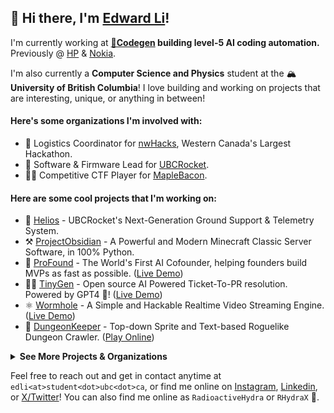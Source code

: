 ## 👋 Hi there, I'm [Edward Li](https://www.edward-li.com/)!

I'm currently working at **[👾Codegen](https://codegen.com/) building level-5 AI coding automation.** Previously @ [HP](https://www.hp.com/) & [Nokia](https://www.nokia.com/).  

I'm also currently a **Computer Science and Physics** student at the 🏔**University of British Columbia**! I love building and working on projects that are interesting, unique, or anything in between! 

#### Here's some organizations I'm involved with:
- 🌌 Logistics Coordinator for [nwHacks](https://nwhacks.io/), Western Canada's Largest Hackathon.
- 🚀 Software & Firmware Lead for [UBCRocket](https://www.ubcrocket.com/).
- 👨‍💻 Competitive CTF Player for [MapleBacon](https://maplebacon.org/).

#### Here are some cool projects that I'm working on:
- 🌇 [Helios](https://github.com/UBC-Rocket/Helios) - UBCRocket's Next-Generation Ground Support & Telemetry System.
- ⚒ [ProjectObsidian](https://github.com/EdwardJXLi/ProjectObsidian) - A Powerful and Modern Minecraft Classic Server Software, in 100% Python.
- 🧭 [ProFound](https://devpost.com/software/profound) - The World's First AI Cofounder, helping founders build MVPs as fast as possible. ([Live Demo](https://profound.hydranet.dev/))
- 👨‍💻 [TinyGen](https://github.com/EdwardJXLi/TinyGen) - Open source AI Powered Ticket-To-PR resolution. Powered by GPT4 🧠! ([Live Demo](https://tinygen.hydranet.dev/))
- ⚛ [Wormhole](https://github.com/EdwardJXLi/Wormhole) - A Simple and Hackable Realtime Video Streaming Engine. ([Live Demo](https://demo.wormhole.hydranet.dev/))
- 🏰 [DungeonKeeper](https://github.com/EdwardJXLi/DungeonKeeper) - Top-down Sprite and Text-based Roguelike Dungeon Crawler. ([Play Online](https://dungeonkeeper.hydranet.dev/))

<details>
<summary><b>See More Projects & Organizations</b></summary>

#### 2023
- 📡 [UBCRocket Groundstation](https://github.com/UBC-Rocket/UBCRocketGroundStation) - Real-time Ground Support Software. (Soon to be replaced by [Helios](https://github.com/UBC-Rocket/Helios))
- 🔥 [FLARE](https://github.com/UBC-Rocket/FLARE) - Firmware for Rockets Going into Space.
- 🐕‍🦺 [HawkEye](https://devpost.com/software/hawkeye-3kp0tc) - Real-time multimodal conversation and interaction agent for the Boston Dynamics’ Spot robot.

#### 2022
- ♾ [InfiniHacks](https://infinihacks.devpost.com/) - A Non-Profit Organization with a Mission of Delivering STEM Education Through Real-World Projects.
- 🐝 [HiveHQ](https://devpost.com/software/hive-hq) - Live Foot Traffic Analysis to help Stores Optimize Layout, Measure Engagement, and Enforce COVID-19 Social Distancing.
- 🎨 [DrawBot](https://devpost.com/software/drawbot-ulof5z) - A Robot to Turn Your Ideas Into Original Art on Paper!

#### 2021
- 😷 [MaskPass](https://devpost.com/software/mlh-birthday-ads) - An AI-Powered Door System to Ensure Everyone Entering has Their Masks Properly Fitted.
- 🦠 [Distributed Covid Simulation](https://devpost.com/software/distributed-covid-simulation) - Massively Parallel Distributed Monte Carlo Pandemic Modeling using DCP.
- 👩‍🏫 [QuikSlide](https://github.com/EdwardJXLi/QuikSlide/) - Artificial Intelligence Powered Slideshow Creation Utility.
- 🥕 [Freshify](https://devpost.com/software/freshify) - A gGrocery Platform that Fuses both the Local Community and Sustainable Consumption.

#### 2020
- 🤝 [Reconnect](https://github.com/Reconnect-CUHacking2021/) - Store Management Software for a Post Vaccine World.
- 🌳 [TModLoader Docker](https://github.com/EdwardJXLi/tmodloader-docker) - Docker Image to run a Complete tModLoader 1.4 Server on x86_64 and ARM64.
- 👦 [CrowdEye](https://github.com/CrowdEye) - Industry-Leading Computer Vision Software to Help Companies, Retailers, and Stores Enforce COVID-19 Regulations.
- 🌎 [Global Health Model](https://devpost.com/software/global-health-model) - Visualizing WHO Statistical Models to Help Spread Awareness on the Global Heath Situation.

#### 2019 and beyond...
- 🍕 [MemeGenBot](https://discord.com/oauth2/authorize?client_id=381852776252178432&scope=bot&permissions=1178065985) - A Discord Bot that Generates Memes on the Fly!
- 🎈 [VexV5Raytracer](https://github.com/EdwardJXLi/VexV5Raytracer) - Simple 3D Raytracer Ported to the Vex V5 Robot Brain.
- 📈 [Manim Presentation](https://github.com/EdwardJXLi/manim-presentation) - Hacky Project to Allow Presentation of 3b1b/MANIM Scenes.
- 📊 [Graph Algorithms](https://github.com/EdwardJXLi/Graph-Algorithms) - Series of Graph Algorithms I Wrote for Caleton's ALGO2 Class.

#### Previous organizations I was involved with:
- 🌻 Committee President for [BellHS's Relay For Life](https://www.relayforlife.ca/).
- 💻 Club Head and Project Lead for [BellHS CS Club](https://www.instagram.com/bell.cs.club/).
- 🤖 Executive Head of [Bruins Robotics](https://www.instagram.com/bruinsrobotics), VEX Team [40999A](https://vexdb.io/teams/view/40999A).
- 🏫 Grade 12 Representative for Student Council.

</details>

Feel free to reach out and get in contact anytime at `edli<at>student<dot>ubc<dot>ca`, or find me online on [Instagram](https://www.instagram.com/edwardjxli/), [Linkedin](https://www.linkedin.com/in/edwardjxli/), or [X/Twitter](https://twitter.com/edwardjxli/)! You can also find me online as `RadioactiveHydra` or `RHydraX` 🐲.
